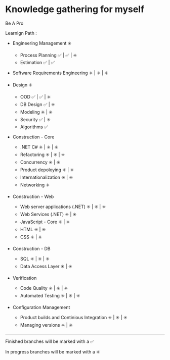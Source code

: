 # **Knowledge gathering for myself**

Be A Pro

Learnign Path : 

- Engineering Management :eight_spoked_asterisk:
    - Process Planning  :white_check_mark: | :white_check_mark: | :eight_spoked_asterisk:
    - Estimation :white_check_mark: | :white_check_mark:
    
- Software Requirements Engineering :eight_spoked_asterisk:  | :eight_spoked_asterisk:  | :eight_spoked_asterisk:

- Design :eight_spoked_asterisk:
    - OOD :white_check_mark: | :white_check_mark: | :eight_spoked_asterisk: 
    - DB Design :white_check_mark: | :eight_spoked_asterisk: 
    - Modeling :eight_spoked_asterisk: | :eight_spoked_asterisk: 
    - Security :white_check_mark: | :eight_spoked_asterisk: 
    - Algorithms :white_check_mark:
    
- Construction - Core 
    - .NET C# :eight_spoked_asterisk: | :eight_spoked_asterisk: | :eight_spoked_asterisk:
    - Refactoring :eight_spoked_asterisk: | :eight_spoked_asterisk: | :eight_spoked_asterisk:
    - Concurrency :eight_spoked_asterisk: | :eight_spoked_asterisk: 
    - Product depoloying :eight_spoked_asterisk: | :eight_spoked_asterisk: 
    - Internationalization :eight_spoked_asterisk: | :eight_spoked_asterisk: 
    - Networking :eight_spoked_asterisk: 

- Construction - Web
    - Web server applications (.NET) :eight_spoked_asterisk: | :eight_spoked_asterisk: | :eight_spoked_asterisk:
    - Web Services (.NET) :eight_spoked_asterisk: | :eight_spoked_asterisk: 
    - JavaScript - Core :eight_spoked_asterisk: | :eight_spoked_asterisk: 
    - HTML :eight_spoked_asterisk: | :eight_spoked_asterisk: 
    - CSS :eight_spoked_asterisk: | :eight_spoked_asterisk: 
    
- Construction - DB
    - SQL :eight_spoked_asterisk: | :eight_spoked_asterisk: | :eight_spoked_asterisk:
    - Data Access Layer :eight_spoked_asterisk: | :eight_spoked_asterisk: 

- Verification
    - Code Quality :eight_spoked_asterisk: | :eight_spoked_asterisk: | :eight_spoked_asterisk:
    - Automated Testing :eight_spoked_asterisk: | :eight_spoked_asterisk: | :eight_spoked_asterisk:

- Configuration Management
    - Product builds and Continious Integration :eight_spoked_asterisk: | :eight_spoked_asterisk: | :eight_spoked_asterisk:
    - Managing versions :eight_spoked_asterisk: | :eight_spoked_asterisk: 


------------------------------------------------------------------------

Finished branches will be marked with a :white_check_mark:

In progress branches will be marked with a :eight_spoked_asterisk:
